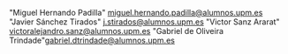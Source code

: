 "Miguel Hernando Padilla" <miguel.hernando.padilla@alumnos.upm.es>
"Javier Sánchez Tirados" <j.stirados@alumnos.upm.es>
"Victor Sanz Ararat" <victoralejandro.sanz@alumnos.upm.es>
"Gabriel de Oliveira Trindade"<gabriel.dtrindade@alumnos.upm.es>
